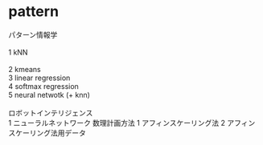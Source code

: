 # pattern
パターン情報学<br>		
1 kNN<br>		
2 kmeans<br>
3 linear regression<br>
4 softmax regression<br>
5 neural netwotk (+ knn)<br>
<br>
ロボットインテリジェンス<br>
1 ニューラルネットワーク
数理計画方法
1 アフィンスケーリング法
2 アフィンスケーリング法用データ
